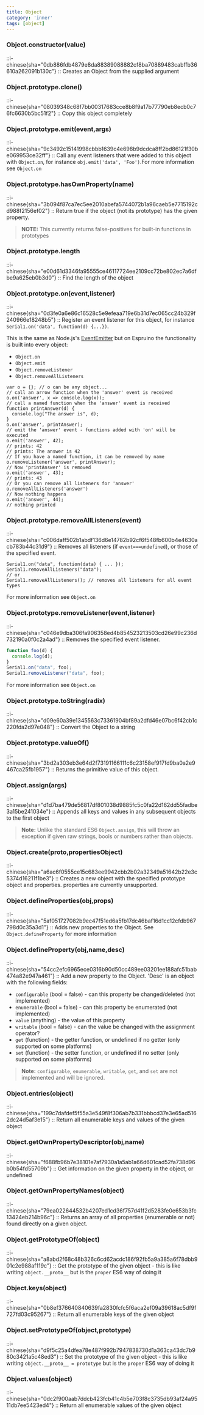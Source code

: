 ```yaml
---
title: Object
category: 'inner'
tags: [object]
---
```


<!--constructor--> 
<!--1--> 

### Object.constructor(value)

::i-chinese{sha="0db886fdb4879e8da88389088882cf8ba70889483cabffb36610a262091b130c"}
::
Creates an Object from the supplied argument

<!--9--> 

### Object.prototype.clone()

::i-chinese{sha="08039348c68f7bb00317683cce8b8f9a17b77790eb8ecb0c76fc6630b5bc51f2"}
::
Copy this object completely

### Object.prototype.emit(event,args)

::i-chinese{sha="9c3492c15141998cbbb1639c4e698b9dcdca8ff2bd86121f30be069953ce32ff"}
::
Call any event listeners that were added to this object with `Object.on`, for
instance `obj.emit('data', 'Foo')`.For more information see `Object.on`

### Object.prototype.hasOwnProperty(name)

::i-chinese{sha="3b094f87ca7ec5ee2010abefa5744072b1a96caeb5e7715192cd988f2156ef02"}
::
Return true if the object (not its prototype) has the given property.

> **NOTE:** This currently returns false-positives for built-in functions in prototypes

### Object.prototype.length

::i-chinese{sha="e00d61d3346fa95555ce46117724ee2109cc72be802ec7a6dfbe9a625eb0b3d0"}
::
Find the length of the object

### Object.prototype.on(event,listener)

::i-chinese{sha="0d3fe0a6e86c16528c5e9efeaa719e6b31d7ec065cc24b329f240966e18248b5"}
::
Register an event listener for this object, for instance `Serial1.on('data',
function(d) {...})`.

This is the same as Node.js's [EventEmitter](https://nodejs.org/api/events.html)
but on Espruino the functionality is built into every object:

* `Object.on`
* `Object.emit`
* `Object.removeListener`
* `Object.removeAllListeners`

```
var o = {}; // o can be any object...
// call an arrow function when the 'answer' event is received
o.on('answer', x => console.log(x));
// call a named function when the 'answer' event is received
function printAnswer(d) {
  console.log("The answer is", d);
}
o.on('answer', printAnswer);
// emit the 'answer' event - functions added with 'on' will be executed
o.emit('answer', 42);
// prints: 42
// prints: The answer is 42
// If you have a named function, it can be removed by name
o.removeListener('answer', printAnswer);
// Now 'printAnswer' is removed
o.emit('answer', 43);
// prints: 43
// Or you can remove all listeners for 'answer'
o.removeAllListeners('answer')
// Now nothing happens
o.emit('answer', 44);
// nothing printed
```

### Object.prototype.removeAllListeners(event)

::i-chinese{sha="c006daff502b1abdf136d6e14782b92cf6f548fb600b4e4630acb783b44c31d9"}
::
Removes all listeners (if `event===undefined`), or those of the specified event.

```
Serial1.on("data", function(data) { ... });
Serial1.removeAllListeners("data");
// or
Serial1.removeAllListeners(); // removes all listeners for all event types
```

For more information see `Object.on`

### Object.prototype.removeListener(event,listener)

::i-chinese{sha="c046e9dba306fa906358ed4b854523213503cd26e99c236d732190a0f0c2a4ad"}
::
Removes the specified event listener.

```javascript
function foo(d) {
  console.log(d);
}
Serial1.on("data", foo);
Serial1.removeListener("data", foo);
```

For more information see `Object.on`

### Object.prototype.toString(radix)

::i-chinese{sha="d09e60a39e1345563c73361904bf89a2dfd46e07bc6f42cb1c220fda2d97e048"}
::
Convert the Object to a string

### Object.prototype.valueOf()

::i-chinese{sha="3bd2a303eb3e64d2f73191166111c6c23158ef917fd9ba0a2e9467ca25fb1957"}
::
Returns the primitive value of this object.

<!--11--> 

### Object.assign(args)

::i-chinese{sha="d1d7ba479de56817df801038d9885fc5c0fa22d162dd55fadbe3a15be241034e"}
::
Appends all keys and values in any subsequent objects to the first object

> **Note:** Unlike the standard ES6 `Object.assign`, this will throw an exception
if given raw strings, bools or numbers rather than objects.

### Object.create(proto,propertiesObject)

::i-chinese{sha="a6ac6f0555ce15c683ee9942cbb2b02a32349a51642b22e3c5374d16211f1be3"}
::
Creates a new object with the specified prototype object and properties.
properties are currently unsupported.

### Object.defineProperties(obj,props)

::i-chinese{sha="5af051727082b9ec47f51ed6a5fb17dc46baf16d1cc12cfdb967798d0c35a3d1"}
::
Adds new properties to the Object. See `Object.defineProperty` for more
information

### Object.defineProperty(obj,name,desc)

::i-chinese{sha="54cc2efc6965ece0316b90d50cc489ee03201ee188afc51bab474a82e947a461"}
::
Add a new property to the Object. 'Desc' is an object with the following fields:

* `configurable` (bool = false) - can this property be changed/deleted (not
  implemented)
* `enumerable` (bool = false) - can this property be enumerated (not
  implemented)
* `value` (anything) - the value of this property
* `writable` (bool = false) - can the value be changed with the assignment
  operator?
* `get` (function) - the getter function, or undefined if no getter (only
  supported on some platforms)
* `set` (function) - the setter function, or undefined if no setter (only
  supported on some platforms)

> **Note:** `configurable`, `enumerable`, `writable`, `get`, and `set` are not implemented and will be ignored.

### Object.entries(object)

::i-chinese{sha="199c7dafdef5f55a3e549f8f306ab7b331bbbcd37e3e65ad5162dc24d5af3e15"}
::
Return all enumerable keys and values of the given object

### Object.getOwnPropertyDescriptor(obj,name)

::i-chinese{sha="f688fb96b7e38101e7af7930a1a5ab1a66d601cad52fa738d96b0b54fd55709b"}
::
Get information on the given property in the object, or undefined

### Object.getOwnPropertyNames(object)

::i-chinese{sha="79ea022644532b4207ed1cd36f757d41f2d5283fe0e653b3fc13424eb214b96c"}
::
Returns an array of all properties (enumerable or not) found directly on a given
object.

### Object.getPrototypeOf(object)

::i-chinese{sha="a8abd2f68c48b326c6cd62acdc186f92fb5a9a385a6f78dbb901c2e988af119c"}
::
Get the prototype of the given object - this is like writing `object.__proto__`
but is the `proper` ES6 way of doing it

### Object.keys(object)

::i-chinese{sha="0b8ef376640840639fa2830fcfc5f6aca2ef09a39618ac5df9f727fd03c95267"}
::
Return all enumerable keys of the given object

### Object.setPrototypeOf(object,prototype)

::i-chinese{sha="d9f5c25a4dfea78e487f992b7947838730d1a363ca43dc7b980c3421a5c48ed3"}
::
Set the prototype of the given object - this is like writing
`object.__proto__ = prototype` but is the `proper` ES6 way of doing it

### Object.values(object)

::i-chinese{sha="0dc2f900aab7ddcb423fcb41c4b5e703f8c3735db93af24a9511db7ee5423ed4"}
::
Return all enumerable values of the given object
